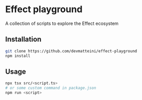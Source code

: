 # Effect playground

A collection of scripts to explore the Effect ecosystem

## Installation

```bash
git clone https://github.com/devmatteini/effect-playground
npm install
```

## Usage

```bash
npx tsx src/<script.ts>
# or some custom command in package.json
npm run <script>
```
